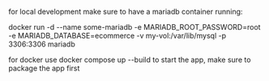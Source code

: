 for local development make sure to have a mariadb container running:

docker run -d --name some-mariadb  -e MARIADB_ROOT_PASSWORD=root -e MARIADB_DATABASE=ecommerce -v my-vol:/var/lib/mysql -p 3306:3306 mariadb

for docker use docker compose up --build to start the app, make sure to package the app first